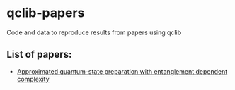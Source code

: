 # qclib-papers
Code and data to reproduce results from papers using qclib

## List of papers:
- [Approximated quantum-state preparation with entanglement dependent complexity](lrsp_baa/README.md)
